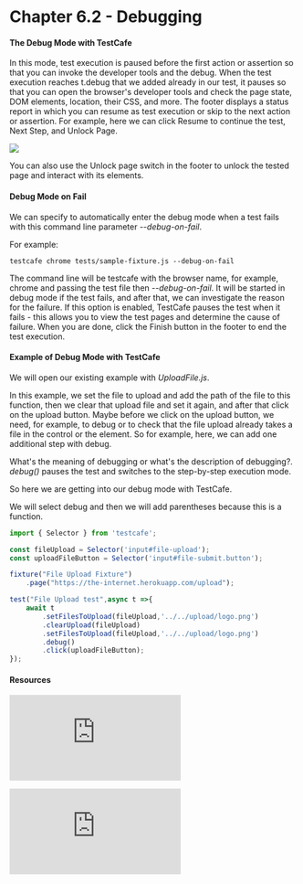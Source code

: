 # Chapter 6.2 - Debugging

#### The Debug Mode with TestCafe

In this mode, test execution is paused before the first action or assertion so that you can invoke the developer tools and the debug.
When the test execution reaches t.debug that we added already in our test, it pauses so that you can open the browser's developer tools and check the page state, DOM elements, location, their CSS, and more.
The footer displays a status report in which you can resume as test execution or skip to the next action or assertion.
For example, here we can click Resume to continue the test, Next Step, and Unlock Page.

![](https://testautomationu.applitools.com/course55/chapter6.2-img1.png)

You can also use the Unlock page switch in the footer to unlock the tested page and interact with its elements.

#### Debug Mode on Fail

We can specify to automatically enter the debug mode when a test fails with this command line parameter *--debug-on-fail*.

For example:

```
testcafe chrome tests/sample-fixture.js --debug-on-fail
```

The command line will be testcafe with the browser name, for example, chrome and passing the test file then *--debug-on-fail*.
It will be started in debug mode if the test fails, and after that, we can investigate the reason for the failure.
If this option is enabled, TestCafe pauses the test when it fails - this allows you to view the test pages and determine the cause of failure.
When you are done, click the Finish button in the footer to end the test execution.

#### Example of Debug Mode with TestCafe 

We will open our existing example with *UploadFile.js*.

In this example, we set the file to upload and add the path of the file to this function, then we clear that upload file and set it again, and after that click on the upload button.
Maybe before we click on the upload button, we need, for example, to debug or to check that the file upload already takes a file in the control or the element.
So for example, here, we can add one additional step with debug.

What's the meaning of debugging or what's the description of debugging?. *debug()* pauses the test and switches to the step-by-step execution mode.

So here we are getting into our debug mode with TestCafe.

We will select debug and then we will add parentheses because this is a function.

```javascript
import { Selector } from 'testcafe';

const fileUpload = Selector('input#file-upload');
const uploadFileButton = Selector('input#file-submit.button');

fixture("File Upload Fixture")
    .page("https://the-internet.herokuapp.com/upload");

test("File Upload test",async t =>{
    await t
        .setFilesToUpload(fileUpload,'../../upload/logo.png')
        .clearUpload(fileUpload)
        .setFilesToUpload(fileUpload,'../../upload/logo.png')
        .debug()
        .click(uploadFileButton);
});
```

#### Resources

![TestCafe - Organize Tests](https://devexpress.github.io/testcafe/documentation/guides/basic-guides/organize-tests.html)

![Source chapter 6.2](https://testautomationu.applitools.com/testcafe-tutorial/chapter6.2.html)

   
